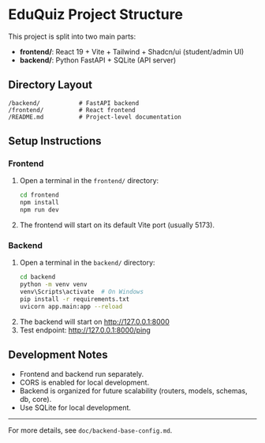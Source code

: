 # EduQuiz Project Structure

This project is split into two main parts:
- **frontend/**: React 19 + Vite + Tailwind + Shadcn/ui (student/admin UI)
- **backend/**: Python FastAPI + SQLite (API server)

## Directory Layout

```
/backend/           # FastAPI backend
/frontend/          # React frontend
/README.md          # Project-level documentation
```

## Setup Instructions

### Frontend

1. Open a terminal in the `frontend/` directory:
   ```sh
   cd frontend
   npm install
   npm run dev
   ```
2. The frontend will start on its default Vite port (usually 5173).

### Backend

1. Open a terminal in the `backend/` directory:
   ```sh
   cd backend
   python -m venv venv
   venv\Scripts\activate  # On Windows
   pip install -r requirements.txt
   uvicorn app.main:app --reload
   ```
2. The backend will start on http://127.0.0.1:8000
3. Test endpoint: http://127.0.0.1:8000/ping

## Development Notes
- Frontend and backend run separately.
- CORS is enabled for local development.
- Backend is organized for future scalability (routers, models, schemas, db, core).
- Use SQLite for local development.

---

For more details, see `doc/backend-base-config.md`.

